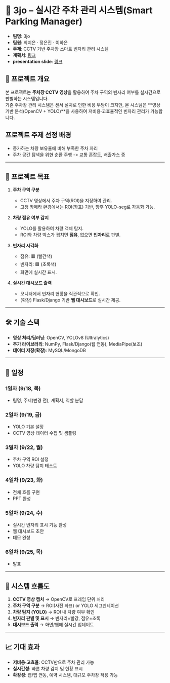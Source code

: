 # 🚗 3jo – 실시간 주차 관리 시스템(Smart Parking Manager)

- **팀명**: 3jo  
- **팀원**: 최지은 · 정은진 · 이하은  
- **주제**: CCTV 기반 주차장 스마트 빈자리 관리 시스템  
- **계획서**: [링크](https://docs.google.com/presentation/d/1ApCFfZzf_D2mYTSFcA1GCaDK9Jv3D6v9RlgkbTWBFfI/edit?usp=sharing)
- **presentation slide**: [링크](https://docs.google.com/presentation/d/11PgjsBpgpl2kGNllB0MSXQI-zZ8Acih5GfWfCS4hQgI/edit?usp=sharing)

## 📌 프로젝트 개요
본 프로젝트는 **주차장 CCTV 영상**을 활용하여 주차 구역의 빈자리 여부를 실시간으로 판별하는 시스템입니다.  
기존 주차장 관리 시스템은 센서 설치로 인한 비용 부담이 크지만, 본 시스템은 **영상 기반 분석(OpenCV + YOLO)**을 사용하여 저비용·고효율적인 빈자리 관리가 가능합니다.  

## 프로젝트 주제 선정 배경
- 증가하는 차량 보유율에 비해 부족한 주차 자리 
- 주차 공간 탐색을 위한 순환 주행 -> 교통 혼잡도, 배출가스 증
---

## 🎯 프로젝트 목표
1. **주차 구역 구분**  
   - CCTV 영상에서 주차 구역(ROI)을 지정하여 관리.  
   - 고정 카메라 환경에서는 ROI(좌표) 기반, 향후 YOLO-seg로 자동화 가능.  

2. **차량 점유 여부 감지**  
   - YOLO를 활용하여 차량 객체 탐지.  
   - ROI와 차량 박스가 겹치면 **점유**, 없으면 **빈자리**로 판별.  

3. **빈자리 시각화**  
   - 점유: 🟥 (빨간색)  
   - 빈자리: 🟩 (초록색)  
   - 화면에 실시간 표시.  

4. **실시간 대시보드 출력**  
   - 모니터에서 빈자리 현황을 직관적으로 확인.  
   - (확장) Flask/Django 기반 **웹 대시보드**로 실시간 제공.  

---

## 🛠️ 기술 스택
- **영상 처리/딥러닝**: OpenCV, YOLOv8 (Ultralytics)  
- **추가 라이브러리**: NumPy, Flask/Django(웹 연동), MediaPipe(보조)  
- **데이터 저장(확장)**: MySQL/MongoDB  

---

## 📅 일정

### 1일차 (9/18, 목)
- 팀명, 주제(변경 전), 계획서, 역할 분담  

### 2일차 (9/19, 금)
- YOLO 기본 설정  
- CCTV 영상 데이터 수집 및 샘플링  

### 3일차 (9/22, 월)
- 주차 구역 ROI 설정  
- YOLO 차량 탐지 테스트  

### 4일차 (9/23, 화)
- 전체 흐름 구현  
- PPT 완성  

### 5일차 (9/24, 수)
- 실시간 빈자리 표시 기능 완성  
- 웹 대시보드 초안
- 데모 완성

### 6일차 (9/25, 목)
- 발표  

---

## 🚀 시스템 흐름도
1. **CCTV 영상 캡처** → OpenCV로 프레임 단위 처리  
2. **주차 구역 구분** → ROI(사전 좌표) or YOLO 세그멘테이션  
3. **차량 탐지 (YOLO)** → ROI 내 차량 여부 확인  
4. **빈자리 판별 및 표시** → 빈자리=빨강, 점유=초록  
5. **대시보드 출력** → 화면/웹에 실시간 업데이트  

---

## 📈 기대 효과
- **저비용·고효율**: CCTV만으로 주차 관리 가능  
- **실시간성**: 빠른 차량 감지 및 현황 표시  
- **확장성**: 웹/앱 연동, 예약 시스템, 대규모 주차장 적용 가능  


